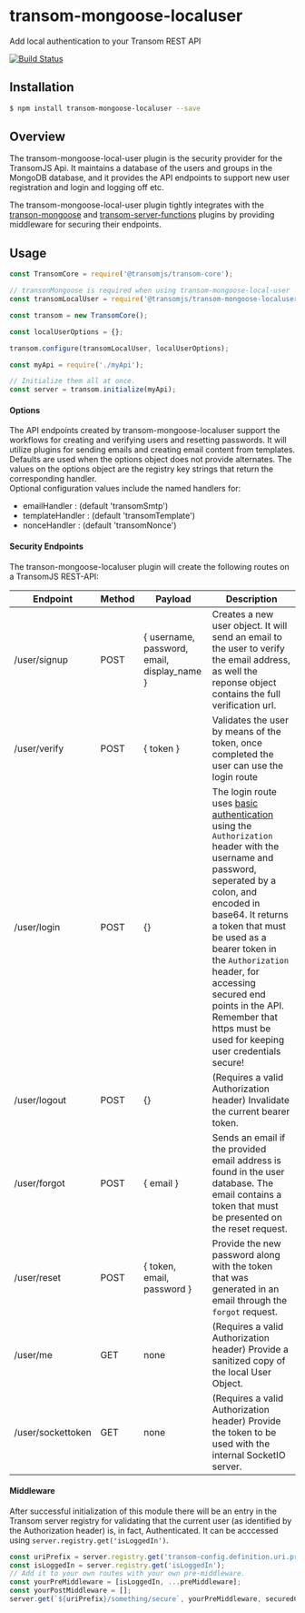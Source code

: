 # transom-mongoose-localuser
Add local authentication to your Transom REST API

[![Build Status](https://travis-ci.org/transomjs/transom-mongoose-localuser.svg?branch=master)](https://travis-ci.org/transomjs/transom-mongoose-localuser)


## Installation

```bash
$ npm install transom-mongoose-localuser --save
```

## Overview
The transom-mongoose-local-user plugin is the security provider for the TransomJS Api. It maintains a database of the users and groups in the MongoDB database, and it provides the API endpoints to support new user registration and login and logging off etc.

The transom-mongoose-local-user plugin tightly integrates with the [transon-mongoose](https://github.com/transomjs/transom-mongoose) and [transom-server-functions](https://github.com/transomjs/transom-server-functions) plugins by providing middleware for securing their endpoints.


## Usage

```javascript
const TransomCore = require('@transomjs/transom-core');

// transonMongoose is required when using transom-mongoose-local-user
const transomLocalUser = require('@transomjs/transom-mongoose-localuser');

const transom = new TransomCore();

const localUserOptions = {};

transom.configure(transomLocalUser, localUserOptions);

const myApi = require('./myApi');

// Initialize them all at once.
const server = transom.initialize(myApi);
```

#### Options
The API endpoints created by transom-mongoose-localuser support the workflows for creating and verifying users and resetting passwords. It will utilize plugins for sending emails and creating email content from templates. Defaults are used when the options object does not provide alternates. The values on the options object are the registry key strings that return the corresponding handler.<br/>
Optional configuration values include the named handlers for:
 - emailHandler : (default 'transomSmtp')
 - templateHandler : (default 'transomTemplate')
 - nonceHandler : (default 'transomNonce')

#### Security Endpoints
The transon-mongoose-localuser plugin will create the following routes on a TransomJS REST-API:

|Endpoint| Method | Payload | Description                    |
|---------|--------|---------|--------------------------------|
|/user/signup| POST | { username, password, email, display_name }| Creates a new user object. It will send an email to the user to verify the email address, as well the reponse object contains the full verification url.|
|/user/verify| POST | { token } | Validates the user by means of the token, once completed the user can use the login route|
|/user/login | POST | {} | The login route uses [basic authentication](https://swagger.io/docs/specification/authentication/basic-authentication/) using the `Authorization` header with the username and password, seperated by a colon, and encoded in base64. It returns a token that must be used as a bearer token in the `Authorization` header, for accessing secured end points in the API. Remember that https must be used for keeping user credentials secure!  |
| /user/logout | POST | {} | (Requires a valid Authorization header) Invalidate the current bearer token. |
| /user/forgot | POST | { email } | Sends an email if the provided email address is found in the user database. The email contains a token that must be presented on the reset request. |
| /user/reset | POST | { token, email, password } | Provide the new password along with the token that was generated in an email through the `forgot` request. |
| /user/me | GET | none | (Requires a valid Authorization header) Provide a sanitized copy of the local User Object. |
| /user/sockettoken | GET | none | (Requires a valid Authorization header) Provide the token to be used with the internal SocketIO server. |

#### Middleware
After successful initialization of this module there will be an entry in the Transom server registry for validating that the current user (as identified by the Authorization header) is, in fact, Authenticated.
It can be acccessed using `server.registry.get('isLoggedIn')`.
```javascript
const uriPrefix = server.registry.get('transom-config.definition.uri.prefix');
const isLoggedIn = server.registry.get('isLoggedIn');
// Add it to your own routes with your own pre-middleware.
const yourPreMiddleware = [isLoggedIn, ...preMiddleware];
const yourPostMiddleware = [];
server.get(`${uriPrefix}/something/secure`, yourPreMiddleware, securedCoolFeature, yourPostMiddleware);
```

